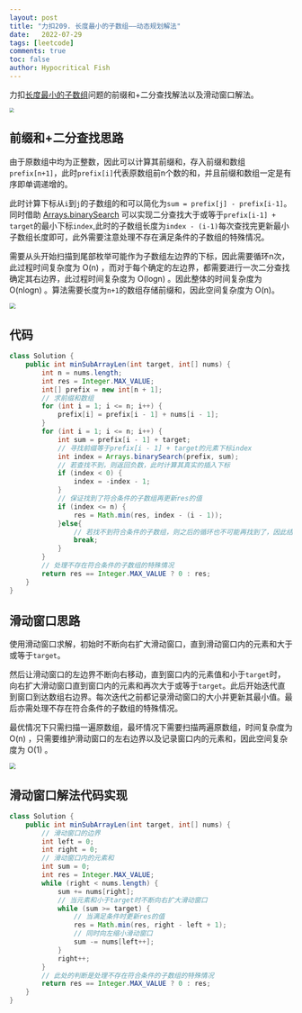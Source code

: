 ```yaml
---
layout: post
title: "力扣209. 长度最小的子数组——动态规划解法"
date:   2022-07-29
tags: [leetcode]
comments: true
toc: false
author: Hypocritical Fish
---
```


力扣[长度最小的子数组](https://leetcode.cn/problems/minimum-size-subarray-sum/)问题的前缀和+二分查找解法以及滑动窗口解法。

<!-- more -->

<img src="https://hypofish-crowdfunding.oss-cn-shanghai.aliyuncs.com/myblog/20220729131908.png" style="zoom:50%;" />



## 前缀和+二分查找思路

​		由于原数组中均为正整数，因此可以计算其前缀和，存入前缀和数组`prefix[n+1]`，此时`prefix[i]`代表原数组前n个数的和，并且前缀和数组一定是有序即单调递增的。

​		此时计算下标从`i`到`j`的子数组的和可以简化为`sum = prefix[j] - prefix[i-1]`。同时借助 [Arrays.binarySearch](https://blog.csdn.net/qq_39548700/article/details/113352646) 可以实现二分查找大于或等于`prefix[i-1] + target`的最小下标`index`,此时的子数组长度为`index - (i-1)`每次查找完更新最小子数组长度即可，此外需要注意处理不存在满足条件的子数组的特殊情况。

​		需要从头开始扫描到尾部枚举可能作为子数组左边界的下标，因此需要循环n次，此过程时间复杂度为 O(n) ，而对于每个确定的左边界，都需要进行一次二分查找确定其右边界，此过程时间复杂度为 O(logn) 。因此整体的时间复杂度为 O(nlogn) 。算法需要长度为`n+1`的数组存储前缀和，因此空间复杂度为 O(n)。

<img src="https://hypofish-crowdfunding.oss-cn-shanghai.aliyuncs.com/myblog/20220729135531.png" style="zoom: 67%;" />



## 代码

```java
class Solution {
    public int minSubArrayLen(int target, int[] nums) {
		int n = nums.length;
		int res = Integer.MAX_VALUE;
		int[] prefix = new int[n + 1];
		// 求前缀和数组
		for (int i = 1; i <= n; i++) {
			prefix[i] = prefix[i - 1] + nums[i - 1];
		}
		for (int i = 1; i <= n; i++) {
			int sum = prefix[i - 1] + target;
			// 寻找前缀等于prefix[i - 1] + target的元素下标index
			int index = Arrays.binarySearch(prefix, sum);
			// 若查找不到，则返回负数，此时计算其真实的插入下标
			if (index < 0) {
				index = -index - 1;
			}
			// 保证找到了符合条件的子数组再更新res的值
			if (index <= n) {
				res = Math.min(res, index - (i - 1));
			}else{
                // 若找不到符合条件的子数组，则之后的循环也不可能再找到了，因此结束循环
                break;
            }
		}
		// 处理不存在符合条件的子数组的特殊情况
		return res == Integer.MAX_VALUE ? 0 : res;
    }
}
```





## 滑动窗口思路

​		使用滑动窗口求解，初始时不断向右扩大滑动窗口，直到滑动窗口内的元素和大于或等于`target`。

​		然后让滑动窗口的左边界不断向右移动，直到窗口内的元素值和小于`target`时，向右扩大滑动窗口直到窗口内的元素和再次大于或等于`target`。此后开始迭代直到窗口到达数组右边界。每次迭代之前都记录滑动窗口的大小并更新其最小值。最后亦需处理不存在符合条件的子数组的特殊情况。

​		最优情况下只需扫描一遍原数组，最坏情况下需要扫描两遍原数组，时间复杂度为 O(n) ，只需要维护滑动窗口的左右边界以及记录窗口内的元素和，因此空间复杂度为 O(1) 。

<img src="https://hypofish-crowdfunding.oss-cn-shanghai.aliyuncs.com/myblog/20220729140710.png" style="zoom:67%;" />



## 滑动窗口解法代码实现

```java
class Solution {
    public int minSubArrayLen(int target, int[] nums) {
		// 滑动窗口的边界
		int left = 0;
		int right = 0;
		// 滑动窗口内的元素和
		int sum = 0;
		int res = Integer.MAX_VALUE;
		while (right < nums.length) {
			sum += nums[right];
			// 当元素和小于target时不断向右扩大滑动窗口
			while (sum >= target) {
				// 当满足条件时更新res的值
				res = Math.min(res, right - left + 1);
				// 同时向左缩小滑动窗口
				sum -= nums[left++];
			}
			right++;
		}
		// 此处的判断是处理不存在符合条件的子数组的特殊情况
		return res == Integer.MAX_VALUE ? 0 : res;
    }
}
```

